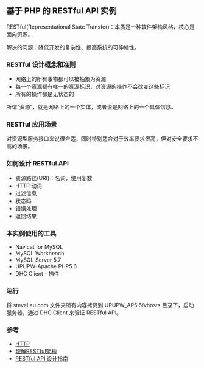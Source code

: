## 基于 PHP 的 RESTful API 实例

RESTful(Representational State Transfer)：本质是一种软件架构风格，核心是面向资源。

解决的问题：降低开发的复杂性、提高系统的可伸缩性。

### RESTful 设计概念和准则

* 网络上的所有事物都可以被抽象为资源
* 每一个资源都有唯一的资源标识，对资源的操作不会改变这些标识
* 所有的操作都是无状态的

所谓“资源”，就是网络上的一个实体，或者说是网络上的一个具体信息。

### RESTful 应用场景

对资源型服务接口来说很合适，同时特别适合对于效率要求很高，但对安全要求不高的场景。

### 如何设计 RESTful API

* 资源路径(URI)：名词，使用复数
* HTTP 动词
* 过滤信息
* 状态码
* 错误处理
* 返回结果

### 本实例使用的工具

* Navicat for MySQL
* MySQL Workbench
* MySQL Server 5.7
* UPUPW-Apache PHP5.6
* DHC Client - 插件

### 运行

将 steveLau.com 文件夹所有内容拷贝到 UPUPW_AP5.6/vhosts 目录下，启动服务器，通过 DHC Client 来验证 RESTful API。

### 参考

* [HTTP](https://github.com/steveLauwh/TCP-IP/tree/master/HTTP)
* [理解RESTful架构](http://www.ruanyifeng.com/blog/2011/09/restful)
* [RESTful API 设计指南](http://www.ruanyifeng.com/blog/2014/05/restful_api)
